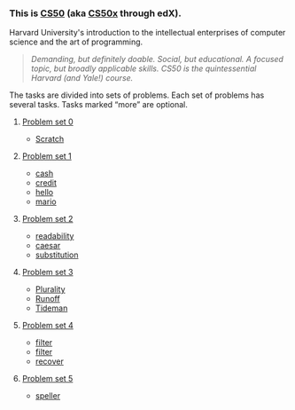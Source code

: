 ### This is [CS50](https://cs50.harvard.edu/x/2020/syllabus/) (aka [CS50x](https://www.edx.org/course/cs50s-introduction-to-computer-science) through edX).
 
Harvard University's introduction to the intellectual enterprises of computer science and the art of programming.

>*Demanding, but definitely doable. Social, but educational. A focused topic, but broadly applicable skills. CS50 is
 the quintessential Harvard (and Yale!) course.*


The tasks are divided into sets of problems. Each set of problems has several tasks. Tasks marked “more” are optional.

1. [Problem set 0](pset0)
    
    * [Scratch](pset0/scratch) 

2. [Problem set 1](pset1)

    * [cash](pset1/cash)
    * [credit](pset1/credit)
    * [hello](pset1/hello)
    * [mario](pset1/mario)

3. [Problem set 2](pset2)

    * [readability](pset2/readability)
    * [caesar](pset2/caesar)
    * [substitution](pset2/substitution)
    
4. [Problem set 3](pset3)

    * [Plurality](pset3/plurality)
    * [Runoff](pset3/runoff)
    * [Tideman](pset3/tideman)
   
5. [Problem set 4](pset4)

    * [filter](pset4/filter/less)
    * [filter](pset4/filter/more)
    * [recover](pset4/recover)
    
6. [Problem set 5](pset5)

    * [speller](pset5/speller)
